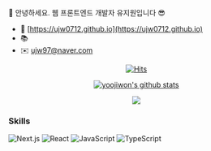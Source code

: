👋 안녕하세요. 웹 프론트엔드 개발자 유지원입니다 😎

- 🌱 [https://ujw0712.github.io](https://ujw0712.github.io)
- 📚
- ✉️ ujw97@naver.com

<div align="center">

[![Hits](https://hits.seeyoufarm.com/api/count/incr/badge.svg?url=https%3A%2F%2Fgithub.com%2Fujw0712%2Fhit-counter)](https://hits.seeyoufarm.com)

[![yoojiwon's github stats](https://github-readme-stats.vercel.app/api?username=ujw0712&show_icons=true&theme=prussian)](https://github.com/ujw0712/github-readme-stats)

  <a href="https://github.com/ujw0712">
<img src="https://github-readme-stats.vercel.app/api/top-langs/?username=ujw0712&theme=transparent&layout=compact&size_weight=0.5&count_weight=0.4&langs_count=8&hide=jupyter%20notebook,CSS,HTML,SCSS" />
  </a>
</div>

### Skills

![Next.js](https://img.shields.io/badge/next.js-000000?logo=nextdotjs&logoColor=white)
![React](https://img.shields.io/badge/react-%2320232a.svg?logo=react&logoColor=%2361DAFB)
![JavaScript](https://img.shields.io/badge/javascript-%23323330.svg?logo=javascript&logoColor=%23F7DF1E)
![TypeScript](https://img.shields.io/badge/typescript-%23007ACC.svg?logo=typescript&logoColor=white)
